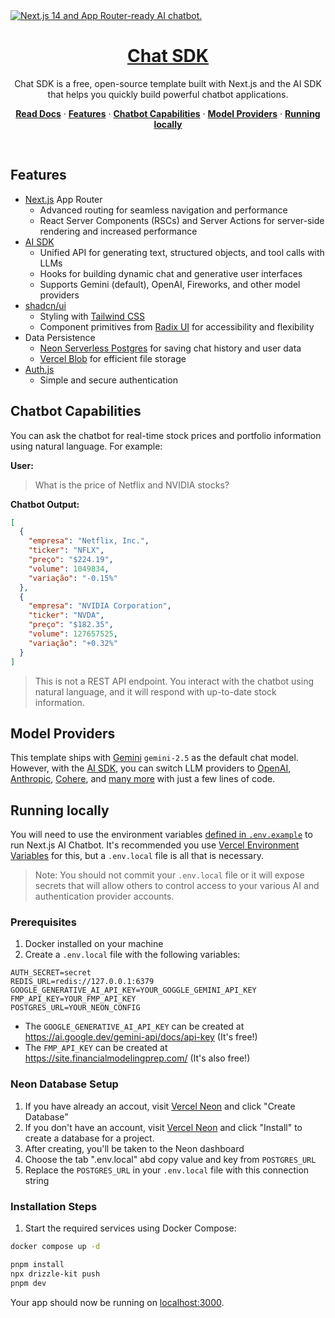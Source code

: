 <a href="https://chat.vercel.ai/">
  <img alt="Next.js 14 and App Router-ready AI chatbot." src="app/(chat)/opengraph-image.png">
  <h1 align="center">Chat SDK</h1>
</a>

<p align="center">
    Chat SDK is a free, open-source template built with Next.js and the AI SDK that helps you quickly build powerful chatbot applications.
</p>

<p align="center">
  <a href="https://chat-sdk.dev"><strong>Read Docs</strong></a> ·
  <a href="#features"><strong>Features</strong></a> ·
  <a href="#chatbot-capabilities"><strong>Chatbot Capabilities</strong></a> ·
  <a href="#model-providers"><strong>Model Providers</strong></a> ·
  <a href="#running-locally"><strong>Running locally</strong></a>
</p>
<br/>

## Features

- [Next.js](https://nextjs.org) App Router
  - Advanced routing for seamless navigation and performance
  - React Server Components (RSCs) and Server Actions for server-side rendering and increased performance
- [AI SDK](https://sdk.vercel.ai/docs)
  - Unified API for generating text, structured objects, and tool calls with LLMs
  - Hooks for building dynamic chat and generative user interfaces
  - Supports Gemini (default), OpenAI, Fireworks, and other model providers
- [shadcn/ui](https://ui.shadcn.com)
  - Styling with [Tailwind CSS](https://tailwindcss.com)
  - Component primitives from [Radix UI](https://radix-ui.com) for accessibility and flexibility
- Data Persistence
  - [Neon Serverless Postgres](https://vercel.com/marketplace/neon) for saving chat history and user data
  - [Vercel Blob](https://vercel.com/storage/blob) for efficient file storage
- [Auth.js](https://authjs.dev)
  - Simple and secure authentication

## Chatbot Capabilities

You can ask the chatbot for real-time stock prices and portfolio information using natural language. For example:

**User:**

> What is the price of Netflix and NVIDIA stocks?

**Chatbot Output:**

```json
[
  {
    "empresa": "Netflix, Inc.",
    "ticker": "NFLX",
    "preço": "$224.19",
    "volume": 1049834,
    "variação": "-0.15%"
  },
  {
    "empresa": "NVIDIA Corporation",
    "ticker": "NVDA",
    "preço": "$182.35",
    "volume": 127657525,
    "variação": "+0.32%"
  }
]
```

> This is not a REST API endpoint. You interact with the chatbot using natural language, and it will respond with up-to-date stock information.

## Model Providers

This template ships with [Gemini](https://gemini.google.com) `gemini-2.5` as the default chat model. However, with the [AI SDK](https://sdk.vercel.ai/docs), you can switch LLM providers to [OpenAI](https://openai.com), [Anthropic](https://anthropic.com), [Cohere](https://cohere.com/), and [many more](https://sdk.vercel.ai/providers/ai-sdk-providers) with just a few lines of code.

## Running locally

You will need to use the environment variables [defined in `.env.example`](.env.example) to run Next.js AI Chatbot. It's recommended you use [Vercel Environment Variables](https://vercel.com/docs/projects/environment-variables) for this, but a `.env.local` file is all that is necessary.

> Note: You should not commit your `.env.local` file or it will expose secrets that will allow others to control access to your various AI and authentication provider accounts.

### Prerequisites

1. Docker installed on your machine
2. Create a `.env.local` file with the following variables:

```env
AUTH_SECRET=secret
REDIS_URL=redis://127.0.0.1:6379
GOOGLE_GENERATIVE_AI_API_KEY=YOUR_GOGGLE_GEMINI_API_KEY
FMP_API_KEY=YOUR_FMP_API_KEY
POSTGRES_URL=YOUR_NEON_CONFIG
```

- The `GOOGLE_GENERATIVE_AI_API_KEY` can be created at https://ai.google.dev/gemini-api/docs/api-key (It's free!)
- The `FMP_API_KEY` can be created at https://site.financialmodelingprep.com/ (It's also free!)

### Neon Database Setup

1. If you have already an accout, visit [Vercel Neon](https://vercel.com/dashboard/stores) and click "Create Database"
2. If you don't have an account, visit [Vercel Neon](https://vercel.com/marketplace/neon) and click "Install" to create a database for a project.
3. After creating, you'll be taken to the Neon dashboard
4. Choose the tab ".env.local" abd copy value and key from `POSTGRES_URL`
5. Replace the `POSTGRES_URL` in your `.env.local` file with this connection string

### Installation Steps

1. Start the required services using Docker Compose:

```bash
docker compose up -d
```

```bash
pnpm install
npx drizzle-kit push
pnpm dev
```

Your app should now be running on [localhost:3000](http://localhost:3000).
